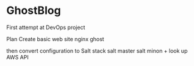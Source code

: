# GhostBlog
First attempt at DevOps project

Plan
  Create basic web site
    nginx
    ghost
  
  
  then convert configuration to Salt stack
    salt master
    salt minon
    + look up AWS API

